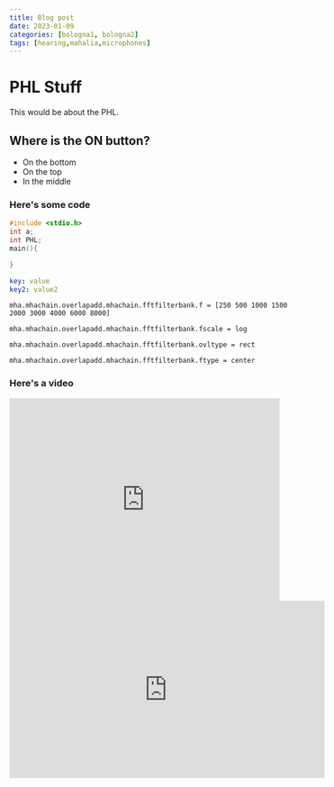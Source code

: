```yaml
---
title: Blog post 
date: 2023-01-09
categories: [bologna1, bologna2]
tags: [hearing,mahalia,microphones]
---
```


# PHL Stuff

This would be about the PHL.

## Where is the ON button?

* On the bottom
* On the top
* In the middle

### Here's some code

```c++
#include <stdio.h>
int a;
int PHL;
main(){

}
```

```yaml
key: value
key2: value2
```

```terminal
mha.mhachain.overlapadd.mhachain.fftfilterbank.f = [250 500 1000 1500 2000 3000 4000 6000 8000]

mha.mhachain.overlapadd.mhachain.fftfilterbank.fscale = log

mha.mhachain.overlapadd.mhachain.fftfilterbank.ovltype = rect

mha.mhachain.overlapadd.mhachain.fftfilterbank.ftype = center
```

### Here's a video
<iframe width="480" height="360" src="https://www.youtube.com/watch?v=6TWJaFD6R2s" frameborder="0"> </iframe>

<iframe width="560" height="315" src="https://www.youtube.com/embed/6TWJaFD6R2s" title="YouTube video player" frameborder="0" allow="accelerometer; autoplay; clipboard-write; encrypted-media; gyroscope; picture-in-picture; web-share" allowfullscreen> </iframe>




